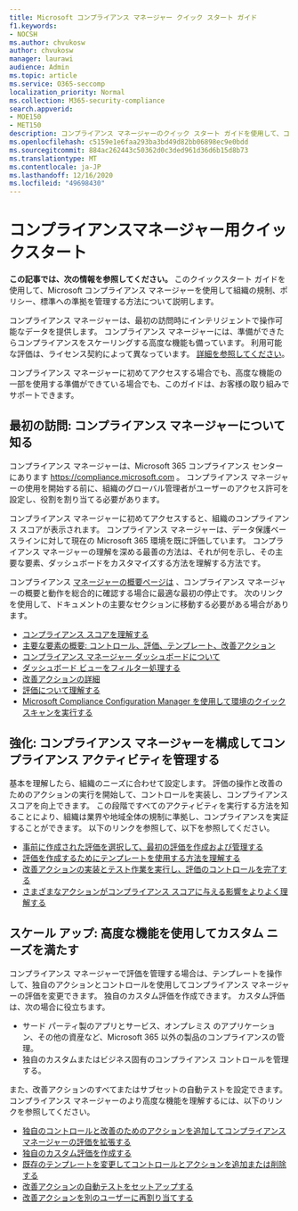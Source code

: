 ```yaml
---
title: Microsoft コンプライアンス マネージャー クイック スタート ガイド
f1.keywords:
- NOCSH
ms.author: chvukosw
author: chvukosw
manager: laurawi
audience: Admin
ms.topic: article
ms.service: O365-seccomp
localization_priority: Normal
ms.collection: M365-security-compliance
search.appverid:
- MOE150
- MET150
description: コンプライアンス マネージャーのクイック スタート ガイドを使用して、コンプライアンス マネージャーの理解、セットアップ、使用に関する取り組みについてお手伝いします。
ms.openlocfilehash: c5159e1e6faa293ba3bd49d82bb06898ec9e0bdd
ms.sourcegitcommit: 884ac262443c50362d0c3ded961d36d6b15d8b73
ms.translationtype: MT
ms.contentlocale: ja-JP
ms.lasthandoff: 12/16/2020
ms.locfileid: "49698430"
---
```

# <a name="compliance-manager-quickstart"></a>コンプライアンスマネージャー用クイックスタート

**この記事では、次の情報を参照してください。** このクイックスタート ガイドを使用して、Microsoft コンプライアンス マネージャーを使用して組織の規制、ポリシー、標準への準拠を管理する方法について説明します。

コンプライアンス マネージャーは、最初の訪問時にインテリジェントで操作可能なデータを提供します。 コンプライアンス マネージャーには、準備ができたらコンプライアンスをスケーリングする高度な機能も備っています。 利用可能な評価は、ライセンス契約によって異なっています。 [詳細を参照してください](https://go.microsoft.com/fwlink/?linkid=2132371)。

コンプライアンス マネージャーに初めてアクセスする場合でも、高度な機能の一部を使用する準備ができている場合でも、このガイドは、お客様の取り組みでサポートできます。

## <a name="first-visit-get-to-know-compliance-manager"></a>最初の訪問: コンプライアンス マネージャーについて知る

コンプライアンス マネージャーは、Microsoft 365 コンプライアンス センターにあります https://compliance.microsoft.com 。 コンプライアンス マネージャーの使用を開始する前[](compliance-manager-setup.md#set-user-permissions-and-assign-roles)に、組織のグローバル管理者がユーザーのアクセス許可を設定し、役割を割り当てる必要があります。

コンプライアンス マネージャーに初めてアクセスすると、組織のコンプライアンス スコアが表示されます。 コンプライアンス マネージャーは、データ保護ベースラインに対して現在の Microsoft 365 環境を既に評価しています。 コンプライアンス マネージャーの理解を深める最善の方法は、それが何を示し、その主要な要素、ダッシュボードをカスタマイズする方法を理解する方法です。

コンプライアンス [マネージャーの概要ページは](compliance-manager.md) 、コンプライアンス マネージャーの概要と動作を総合的に確認する場合に最適な最初の停止です。 次のリンクを使用して、ドキュメントの主要なセクションに移動する必要がある場合があります。

- [コンプライアンス スコアを理解する](compliance-manager.md#understanding-your-compliance-score)
- [主要な要素の概要: コントロール、評価、テンプレート、改善アクション](compliance-manager.md#key-elements-controls-assessments-templates-improvement-actions)
- [コンプライアンス マネージャー ダッシュボードについて](compliance-manager-setup.md#understand-the-compliance-manager-dashboard)
- [ダッシュボード ビューをフィルター処理する](compliance-manager-setup.md#filtering-your-dashboard-view)
- [改善アクションの詳細](compliance-manager-setup.md#improvement-actions-page)
- [評価について理解する](compliance-manager.md#assessments)
- [Microsoft Compliance Configuration Manager を使用して環境のクイック スキャンを実行する](compliance-manager-mcca.md)

## <a name="ramping-up-configure-compliance-manager-to-manage-your-compliance-activities"></a>強化: コンプライアンス マネージャーを構成してコンプライアンス アクティビティを管理する

基本を理解したら、組織のニーズに合わせて設定します。 評価の操作と改善のためのアクションの実行を開始して、コントロールを実装し、コンプライアンス スコアを向上できます。 この段階ですべてのアクティビティを実行する方法を知ることにより、組織は業界や地域全体の規制に準拠し、コンプライアンスを実証することができます。 以下のリンクを参照して、以下を参照してください。

- [事前に作成された評価を選択して、最初の評価を作成および管理する](compliance-manager-assessments.md)
- [評価を作成するためにテンプレートを使用する方法を理解する](compliance-manager-templates.md)
- [改善アクションの実装とテスト作業を実行し、評価のコントロールを完了する](compliance-manager-improvement-actions.md)
- [さまざまなアクションがコンプライアンス スコアに与える影響をよりよく理解する](compliance-score-calculation.md)

## <a name="scaling-up-use-advanced-functionality-to-meet-your-custom-needs"></a>スケール アップ: 高度な機能を使用してカスタム ニーズを満たす

コンプライアンス マネージャーで評価を管理する場合は、テンプレートを操作して、独自のアクションとコントロールを使用してコンプライアンス マネージャーの評価を変更できます。 独自のカスタム評価を作成できます。 カスタム評価は、次の場合に役立ちます。

- サード パーティ製のアプリとサービス、オンプレミス のアプリケーション、その他の資産など、Microsoft 365 以外の製品のコンプライアンスの管理。
- 独自のカスタムまたはビジネス固有のコンプライアンス コントロールを管理する。

また、改善アクションのすべてまたはサブセットの自動テストを設定できます。 コンプライアンス マネージャーのより高度な機能を理解するには、以下のリンクを参照してください。

- [独自のコントロールと改善のためのアクションを追加してコンプライアンス マネージャーの評価を拡張する](compliance-manager-assessments.md#extend-a-pre-built-assessment)
- [独自のカスタム評価を作成する](compliance-manager-assessments.md#create-your-own-custom-assessment)
- [既存のテンプレートを変更してコントロールとアクションを追加または削除する](compliance-manager-templates.md#modify-a-template)
- [改善アクションの自動テストをセットアップする](compliance-manager-setup.md#set-up-automated-testing)
- [改善アクションを別のユーザーに再割り当てする](compliance-manager-setup.md#reassign-improvement-actions-to-another-user)
